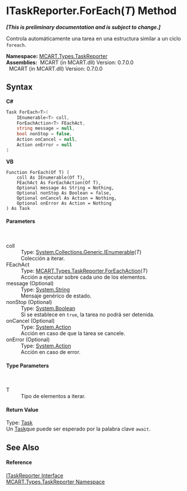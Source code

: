 # ITaskReporter.ForEach(*T*) Method 
 _**\[This is preliminary documentation and is subject to change.\]**_

Controla automáticamente una tarea en una estructura similar a un ciclo `foreach`.

**Namespace:**&nbsp;<a href="256f3901-18cb-eeca-835c-7de778822db3">MCART.Types.TaskReporter</a><br />**Assemblies:**&nbsp;&nbsp;MCART (in MCART.dll) Version: 0.7.0.0<br />&nbsp;&nbsp;MCART (in MCART.dll) Version: 0.7.0.0<br />

## Syntax

**C#**<br />
``` C#
Task ForEach<T>(
	IEnumerable<T> coll,
	ForEachAction<T> FEachAct,
	string message = null,
	bool nonStop = false,
	Action onCancel = null,
	Action onError = null
)

```

**VB**<br />
``` VB
Function ForEach(Of T) ( 
	coll As IEnumerable(Of T),
	FEachAct As ForEachAction(Of T),
	Optional message As String = Nothing,
	Optional nonStop As Boolean = false,
	Optional onCancel As Action = Nothing,
	Optional onError As Action = Nothing
) As Task
```


#### Parameters
&nbsp;<dl><dt>coll</dt><dd>Type: <a href="http://msdn2.microsoft.com/es-es/library/9eekhta0" target="_blank">System.Collections.Generic.IEnumerable</a>(*T*)<br />Colección a iterar.</dd><dt>FEachAct</dt><dd>Type: <a href="7b8cacc4-5855-df7b-853f-1ab77fe02a0b">MCART.Types.TaskReporter.ForEachAction</a>(*T*)<br />Acción a ejecutar sobre cada uno de los elementos.</dd><dt>message (Optional)</dt><dd>Type: <a href="http://msdn2.microsoft.com/es-es/library/s1wwdcbf" target="_blank">System.String</a><br />Mensaje genérico de estado.</dd><dt>nonStop (Optional)</dt><dd>Type: <a href="http://msdn2.microsoft.com/es-es/library/a28wyd50" target="_blank">System.Boolean</a><br />Si se establece en `true`, la tarea no podrá ser detenida.</dd><dt>onCancel (Optional)</dt><dd>Type: <a href="http://msdn2.microsoft.com/es-es/library/bb534741" target="_blank">System.Action</a><br />Acción en caso de que la tarea se cancele.</dd><dt>onError (Optional)</dt><dd>Type: <a href="http://msdn2.microsoft.com/es-es/library/bb534741" target="_blank">System.Action</a><br />Acción en caso de error.</dd></dl>

#### Type Parameters
&nbsp;<dl><dt>T</dt><dd>Tipo de elementos a iterar.</dd></dl>

#### Return Value
Type: <a href="http://msdn2.microsoft.com/es-es/library/dd235678" target="_blank">Task</a><br />Un <a href="http://msdn2.microsoft.com/es-es/library/dd235678" target="_blank">Task</a>que puede ser esperado por la palabra clave `await`.

## See Also


#### Reference
<a href="33635590-5f82-4893-14af-1a5de20591b5">ITaskReporter Interface</a><br /><a href="256f3901-18cb-eeca-835c-7de778822db3">MCART.Types.TaskReporter Namespace</a><br />